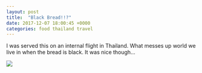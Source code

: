 ```yaml
---
layout: post
title:  "Black Bread!!?"
date: 2017-12-07 18:00:45 +0000
categories: food thailand travel
---
```


I was served this on an internal flight in Thailand. What messes up world we live in when the bread is black. It was nice though...

<img src="https://sa220030efa07d.blob.core.windows.net/images/2019/07/img_20171208_211112.jpg">
